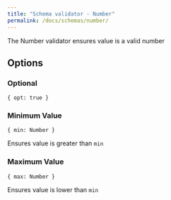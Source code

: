 ```yaml
---
title: "Schema validator - Number"
permalink: /docs/schemas/number/
---
```


The Number validator ensures value is a valid number

## Options

### Optional

```
{ opt: true }
```

### Minimum Value

```
{ min: Number }
```

Ensures value is greater than `min`

### Maximum Value

```
{ max: Number }
```

Ensures value is lower than `min`
